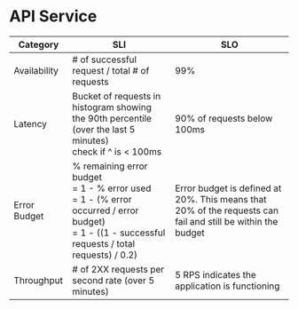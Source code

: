# API Service

| Category     | SLI                                                                                                                                                            | SLO                                                                                                         |
|--------------|----------------------------------------------------------------------------------------------------------------------------------------------------------------|-------------------------------------------------------------------------------------------------------------|
| Availability | # of successful request / total # of requests                                                                                                                  | 99%                                                                                                         |
| Latency      | Bucket of requests in histogram showing the 90th percentile (over the last 5 minutes)  <br/> check if ^ is < 100ms                                             | 90% of requests below 100ms                                                                                 |
| Error Budget | % remaining error budget <br/> = 1 - % error used <br/> = 1 - (% error occurred / error budget) <br/> = 1 - ((1 - successful requests / total requests) / 0.2) | Error budget is defined at 20%. This means that 20% of the requests can fail and still be within the budget |
| Throughput   | # of 2XX requests per second rate (over 5 minutes)                                                                                                             | 5 RPS indicates the application is functioning                                                              |

